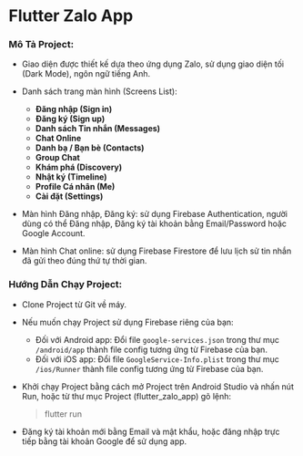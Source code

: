 # Flutter Zalo App



### Mô Tả Project:

- Giao diện được thiết kế dựa theo ứng dụng Zalo, sử dụng giao diện tối (Dark Mode), ngôn ngữ tiếng Anh.

- Danh sách trang màn hình (Screens List):
    + **Đăng nhập (Sign in)**
    + **Đăng ký (Sign up)**
    + **Danh sách Tin nhắn (Messages)**
    + **Chat Online**
    + **Danh bạ / Bạn bè (Contacts)**
    + **Group Chat**
    + **Khám phá (Discovery)**
    + **Nhật ký (Timeline)**
    + **Profile Cá nhân (Me)**
    + **Cài đặt (Settings)**

- Màn hình Đăng nhập, Đăng ký: sử dụng Firebase Authentication, người dùng có thể Đăng nhập, Đăng ký tài khoản bằng Email/Password hoặc Google Account.

- Màn hình Chat online: sử dụng Firebase Firestore để lưu lịch sử tin nhắn đã gửi theo đúng thứ tự thời gian.



### Hướng Dẫn Chạy Project:

- Clone Project từ Git về máy.

- Nếu muốn chạy Project sử dụng Firebase riêng của bạn:
    + Đối với Android app:
        Đổi file `google-services.json` trong thư mục `/android/app` thành file config tương ứng từ Firebase của bạn.
    + Đối với iOS app:
        Đổi file `GoogleService-Info.plist` trong thư mục `/ios/Runner` thành file config tương ứng từ Firebase của bạn.

- Khởi chạy Project bằng cách mở Project trên Android Studio và nhấn nút Run, hoặc từ thư mục Project (flutter_zalo_app) gõ lệnh:
    > flutter run

- Đăng ký tài khoản mới bằng Email và mật khẩu, hoặc đăng nhập trực tiếp bằng tài khoản Google để sử dụng app.